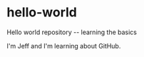 # hello-world
Hello world repository -- learning the basics

I'm Jeff and I'm learning about GitHub.
